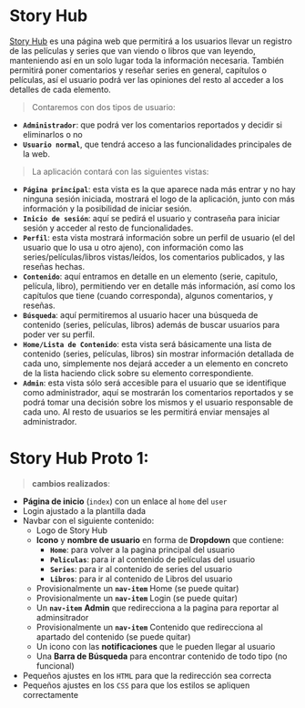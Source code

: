 # Story Hub 
[Story Hub](https://github.com/jbroto/StoryHub/tree/main) es una página web que permitirá a los usuarios llevar un registro de las películas y series que van viendo o libros que van leyendo, manteniendo así en un solo lugar toda la información necesaria. 
También permitirá poner comentarios y reseñar series en general, capítulos o películas, así el usuario podrá ver las opiniones del resto al acceder a los detalles de cada elemento. 
> Contaremos con dos tipos de usuario:
 -  **`Administrador`**: que podrá ver los comentarios reportados y decidir si eliminarlos o no
 - **`Usuario normal`**, que tendrá acceso a las funcionalidades principales de la web.

> La aplicación contará con las siguientes vistas:

 - **`Página principal`**: esta vista es la que aparece nada más entrar y no hay ninguna sesión iniciada, mostrará el logo de la aplicación, junto con más información y la posibilidad de iniciar sesión. 
 - **`Inicio de sesión`**: aquí se pedirá el usuario y contraseña para iniciar sesión y acceder al resto de funcionalidades. 
 - **`Perfil`**: esta vista mostrará información sobre un perfil de usuario (el del usuario que lo usa u otro ajeno), con información como las series/películas/libros vistas/leídos, los comentarios publicados, y las reseñas hechas. 
 - **`Contenido`**: aquí entramos en detalle en un elemento (serie, capitulo, película, libro), permitiendo ver en detalle más información, así como los capítulos que tiene (cuando corresponda), algunos comentarios, y reseñas. 
 - **`Búsqueda`**: aquí permitiremos al usuario hacer una búsqueda de contenido (series, películas, libros) además de buscar usuarios para poder ver su perfil. 
 - **`Home/Lista de Contenido`**: esta vista será básicamente una lista de contenido (series, películas, libros) sin mostrar información detallada de cada uno, simplemente nos dejará acceder a un elemento en concreto de la lista haciendo click sobre su elemento correspondiente. 
 - **`Admin`**: esta vista sólo será accesible para el usuario que se identifique como administrador, aquí se mostrarán los comentarios reportados y se podrá tomar una decisión sobre los mismos y el usuario responsable de cada uno. Al resto de usuarios se les permitirá enviar mensajes al administrador.
# Story Hub Proto 1:

> **cambios realizados**:

 - **Página de inicio** (`index`) con un enlace al `home` del `user`
 -  Login ajustado a la plantilla dada
 -  Navbar con el siguiente contenido:
	 - Logo de Story Hub
	 - **Icono** y **nombre de usuario** en forma de **Dropdown** que contiene:
		 - **`Home`**: para volver a la pagina principal del usuario
		 - 	 **`Peliculas`**: para ir al contenido de películas del usuario
		 - 	 **`Series`**: para ir al contenido de series del usuario
		 - 	 **`Libros`**: para ir al contenido de Libros del usuario
	- Provisionalmente un **`nav-item`** Home (se puede quitar)
	- Provisionalmente un **`nav-item`** Login (se puede quitar)
	- Un **`nav-item`** **Admin** que redirecciona a la pagina para reportar al adminsitrador
	- Provisionalmente un **`nav-item`** Contenido que redirecciona al apartado del contenido (se puede quitar)
	- Un icono con las **notificaciones** que le pueden llegar al usuario
	- Una **Barra de Búsqueda** para encontrar contenido de todo tipo (no funcional)
 -  Pequeños ajustes en los `HTML` para que la redirección sea correcta
 -   Pequeños ajustes en los `CSS` para que los estilos se apliquen correctamente
